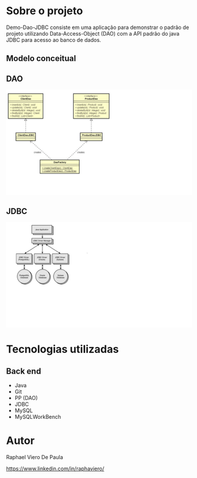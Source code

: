 # Sobre o projeto

Demo-Dao-JDBC consiste em uma aplicação para demonstrar o padrão de projeto utilizando Data-Access-Object (DAO) com a API padrão do java JDBC para acesso ao banco de dados.

## Modelo conceitual

## DAO
![Modelo Conceitual](https://github.com/Raphaviero/ASSETS/blob/main/JDBC%20Assets/DAOAssets.jpg)

## JDBC
![Modelo Conceitual](https://github.com/Raphaviero/ASSETS/blob/main/JDBC%20Assets/JDBCAssets.jpg)

# Tecnologias utilizadas
## Back end
- Java
- Git
- PP (DAO)
- JDBC
- MySQL
- MySQLWorkBench

# Autor

Raphael Viero De Paula

https://www.linkedin.com/in/raphaviero/

